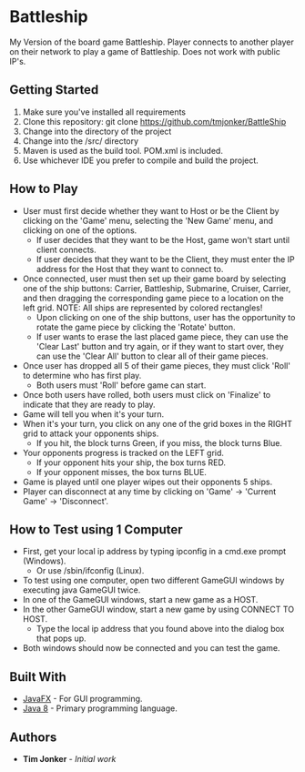 # Battleship

My Version of the board game Battleship. Player connects to another player on their network to play a game of Battleship.  Does not work with public IP's.

## Getting Started

1. Make sure you've installed all requirements
2. Clone this repository: git clone https://github.com/tmjonker/BattleShip
3. Change into the directory of the project
4. Change into the /src/ directory
4. Maven is used as the build tool.  POM.xml is included.
5. Use whichever IDE you prefer to compile and build the project.

## How to Play

* User must first decide whether they want to Host or be the Client by clicking on the 'Game' menu, selecting the 'New Game' menu, and clicking on one of the options.
    * If user decides that they want to be the Host, game won't start until client connects.
    * If user decides that they want to be the Client, they must enter the IP address for the Host that they want to connect to.
* Once connected, user must then set up their game board by selecting one of the ship buttons: Carrier, Battleship, Submarine, Cruiser, Carrier, and then dragging the corresponding game piece to a location on the left grid. NOTE: All ships are represented by colored rectangles!
    * Upon clicking on one of the ship buttons, user has the opportunity to rotate the game piece by clicking the 'Rotate' button.
    * If user wants to erase the last placed game piece, they can use the 'Clear Last' button and try again, or if they want to start over, they can use the 'Clear All' button to clear all of their game pieces.
* Once user has dropped all 5 of their game pieces, they must click 'Roll' to determine who has first play.
    * Both users must 'Roll' before game can start.
* Once both users have rolled, both users must click on 'Finalize' to indicate that they are ready to play.
* Game will tell you when it's your turn.
* When it's your turn, you click on any one of the grid boxes in the RIGHT grid to attack your opponents ships.
    * If you hit, the block turns Green, if you miss, the block turns Blue.
* Your opponents progress is tracked on the LEFT grid. 
    * If your opponent hits your ship, the box turns RED. 
    * If your opponent misses, the box turns BLUE.
* Game is played until one player wipes out their opponents 5 ships.
* Player can disconnect at any time by clicking on 'Game' -> 'Current Game' -> 'Disconnect'.
        
## How to Test using 1 Computer

* First, get your local ip address by typing ipconfig in a cmd.exe prompt (Windows).
    * Or use /sbin/ifconfig (Linux).
* To test using one computer, open two different GameGUI windows by executing java GameGUI twice.
* In one of the GameGUI windows, start a new game as a HOST.
* In the other GameGUI window, start a new game by using CONNECT TO HOST.
    * Type the local ip address that you found above into the dialog box that pops up.
* Both windows should now be connected and you can test the game.

## Built With

* [JavaFX](https://docs.oracle.com/javase/8/javase-clienttechnologies.htm) - For GUI programming.
* [Java 8](http://www.oracle.com/technetwork/java/javase/documentation/index.html) - Primary programming language.


## Authors

* **Tim Jonker** - *Initial work* 


